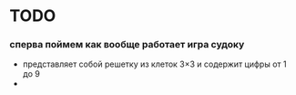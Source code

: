 # TODO

### сперва поймем как вообще работает игра судоку

- представляет собой решетку из клеток 3×3 и содержит цифры от 1 до 9
-
